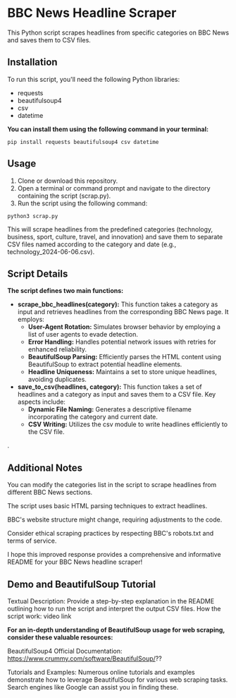 # BBC News Headline Scraper

This Python script scrapes headlines from specific categories on BBC News and saves them to CSV files.
## Installation

To run this script, you'll need the following Python libraries:
* requests
* beautifulsoup4
* csv
* datetime

**You can install them using the following command in your terminal:**
```
pip install requests beautifulsoup4 csv datetime
```
## Usage
1. Clone or download this repository.
2. Open a terminal or command prompt and navigate to the directory containing the script (scrap.py).
3. Run the script using the following command:

```
python3 scrap.py
```
This will scrape headlines from the predefined categories (technology, business, sport, culture, travel, and innovation) and save them to separate CSV files named according to the category and date (e.g., technology_2024-06-06.csv).

## Script Details

**The script defines two main functions:**
* **scrape_bbc_headlines(category):** This function takes a category as input and retrieves headlines from the corresponding BBC News page. It employs:
  * **User-Agent Rotation:** Simulates browser behavior by employing a list of user agents to evade detection.
  * **Error Handling:** Handles potential network issues with retries for enhanced reliability.
  * **BeautifulSoup Parsing:** Efficiently parses the HTML content using BeautifulSoup to extract potential headline elements.
  * **Headline Uniqueness:** Maintains a set to store unique headlines, avoiding duplicates.
* **save_to_csv(headlines, category):** This function takes a set of headlines and a category as input and saves them to a CSV file. Key aspects include:
  * **Dynamic File Naming:** Generates a descriptive filename incorporating the category and current date.
  * **CSV Writing:** Utilizes the csv module to write headlines efficiently to the CSV file.

.

## Additional Notes
You can modify the categories list in the script to scrape headlines from different BBC News sections.

The script uses basic HTML parsing techniques to extract headlines. 

BBC's website structure might change, requiring adjustments to the code.

Consider ethical scraping practices by respecting BBC's robots.txt and terms of service.
    
I hope this improved response provides a comprehensive and informative README for your BBC News headline scraper!

## Demo and BeautifulSoup Tutorial

Textual Description: Provide a step-by-step explanation in the README outlining how to run the script and interpret the output CSV files.
How the script work: video link

**For an in-depth understanding of BeautifulSoup usage for web scraping, consider these valuable resources:**
  
  BeautifulSoup4 Official Documentation: https://www.crummy.com/software/BeautifulSoup/??
  
  Tutorials and Examples: Numerous online tutorials and examples demonstrate how to leverage BeautifulSoup for various web scraping tasks. Search engines like Google can assist you in finding these.
